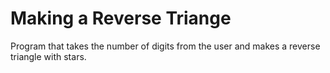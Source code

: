 # Making a Reverse Triange

Program that takes the number of digits from the user and makes 
a reverse triangle with stars.

